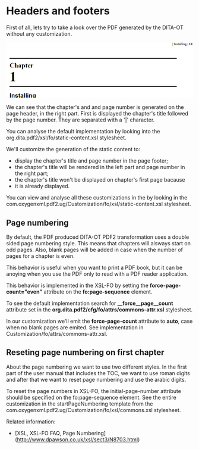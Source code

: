 # Headers and footers

First of all, lets try to take a look over the PDF generated by the DITA-OT 
without any customization.

![images/pdf2_header.PNG](images/pdf2_header.PNG)

We can see that the chapter's and and page number is generated on the page header, 
in the right part. First is displayed the chapter's title followed by the page number.
They are separated with a '|' character.

You can analyse the default implementation by looking into 
the org.dita.pdf2/xsl/fo/static-content.xsl stylesheet.

We'll customize the generation of the static content to:
* display the chapter's title and page number in the page footer;
* the chapter's title will be rendered in the left part and page number in the right part;  
* the chapter's title won't be displayed on chapter's first page bacause 
* it is already displayed.

You can view and analyse all these customizations in the by looking in the 
com.oxygenxml.pdf2.ug/Customization/fo/xsl/static-content.xsl stylesheet.

## Page numbering

By default, the PDF produced DITA-OT PDF2 transformation uses a double sided page numbering style. 
This means that chapters will alsways start on odd pages. 
Also, blank pages will be added in case when the number of pages for a chapter is even.

This behavior is useful when you want to print a PDF book, but it can be anoying 
when you use the PDF only to read with a PDF reader application.

This behavior is implemented in the XSL-FO by setting the **force-page-count="even"** 
attribute on the **fo:page-sequence** element.  

To see the default implementation search for **__force__page__count** attribute set
in the **org.dita.pdf2/cfg/fo/attrs/commons-attr.xsl** stylesheet.

In our customization we'll emit the **force-page-count** attribute 
to **auto**, case when no blank pages are emited. 
See implementation in Customization/fo/attrs/commons-attr.xsl.

## Reseting page numbering on first chapter
About the page numbering we want to use two different styles. 
In the first part of the user manual that includes the TOC, 
we want to use roman digits and after that we want to 
reset page numbering and use the arabic digits.

To reset the page numbers in XSL-FO, the initial-page-number attribute should be 
specified on the fo:page-sequence element. 
See the entire customization in the startPageNumbering template from the
com.oxygenxml.pdf2.ug/Customization/fo/xsl/commons.xsl stylesheet.

Related information:

* [XSL, XSL-FO FAQ, Page Numbering] (http://www.dpawson.co.uk/xsl/sect3/N8703.html)
 